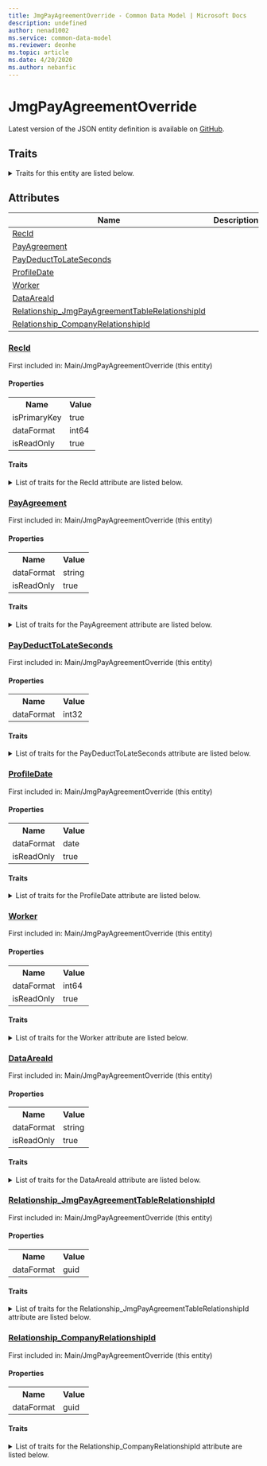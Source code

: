 ```yaml
---
title: JmgPayAgreementOverride - Common Data Model | Microsoft Docs
description: undefined
author: nenad1002
ms.service: common-data-model
ms.reviewer: deonhe
ms.topic: article
ms.date: 4/20/2020
ms.author: nebanfic
---
```


# JmgPayAgreementOverride

  
 Latest version of the JSON entity definition is available on <a href="https://github.com/Microsoft/CDM/tree/master/schemaDocuments/core/operationsCommon/Tables/SupplyChain/ProductionControl/Main/JmgPayAgreementOverride.cdm.json" target="_blank">GitHub</a>.  

## Traits

<details>
<summary>Traits for this entity are listed below.  
</summary>

**is.identifiedBy**  
  names a specifc identity attribute to use with an entity  <table><tr><th>Parameter</th><th>Value</th><th>Data type</th><th>Explanation</th></tr><tr><td>attribute</td><td>[JmgPayAgreementOverride/(resolvedAttributes)/RecId](#RecId)</td><td>attribute</td><td></td></tr></table>

**is.CDM.entityVersion**  
  <table><tr><th>Parameter</th><th>Value</th><th>Data type</th><th>Explanation</th></tr><tr><td>versionNumber</td><td>"1.0.0"</td><td>string</td><td>semantic version number of the entity</td></tr></table>

**is.application.releaseVersion**  
  <table><tr><th>Parameter</th><th>Value</th><th>Data type</th><th>Explanation</th></tr><tr><td>releaseVersion</td><td>"10.0.13.0"</td><td>string</td><td>semantic version number of the application introducing this entity</td></tr></table>

</details>

## Attributes

|Name|Description|First Included in Instance|
|---|---|---|
|[RecId](#RecId)||<a href="JmgPayAgreementOverride.md" target="_blank">Main/JmgPayAgreementOverride</a>|
|[PayAgreement](#PayAgreement)||<a href="JmgPayAgreementOverride.md" target="_blank">Main/JmgPayAgreementOverride</a>|
|[PayDeductToLateSeconds](#PayDeductToLateSeconds)||<a href="JmgPayAgreementOverride.md" target="_blank">Main/JmgPayAgreementOverride</a>|
|[ProfileDate](#ProfileDate)||<a href="JmgPayAgreementOverride.md" target="_blank">Main/JmgPayAgreementOverride</a>|
|[Worker](#Worker)||<a href="JmgPayAgreementOverride.md" target="_blank">Main/JmgPayAgreementOverride</a>|
|[DataAreaId](#DataAreaId)||<a href="JmgPayAgreementOverride.md" target="_blank">Main/JmgPayAgreementOverride</a>|
|[Relationship_JmgPayAgreementTableRelationshipId](#Relationship_JmgPayAgreementTableRelationshipId)||<a href="JmgPayAgreementOverride.md" target="_blank">Main/JmgPayAgreementOverride</a>|
|[Relationship_CompanyRelationshipId](#Relationship_CompanyRelationshipId)||<a href="JmgPayAgreementOverride.md" target="_blank">Main/JmgPayAgreementOverride</a>|

### <a href=#RecId name="RecId">RecId</a>

First included in: Main/JmgPayAgreementOverride (this entity)  

#### Properties

<table><tr><th>Name</th><th>Value</th></tr><tr><td>isPrimaryKey</td><td>true</td></tr><tr><td>dataFormat</td><td>int64</td></tr><tr><td>isReadOnly</td><td>true</td></tr></table>

#### Traits

<details>
<summary>List of traits for the RecId attribute are listed below.</summary>

**is.dataFormat.integer**  
**is.dataFormat.big**  
**is.identifiedBy**  
names a specifc identity attribute to use with an entity  <table><tr><th>Parameter</th><th>Value</th><th>Data type</th><th>Explanation</th></tr><tr><td>attribute</td><td>[JmgPayAgreementOverride/(resolvedAttributes)/RecId](#RecId)</td><td>attribute</td><td></td></tr></table>

**is.readOnly**  
**is.dataFormat.integer**  
**is.dataFormat.big**  
</details>

### <a href=#PayAgreement name="PayAgreement">PayAgreement</a>

First included in: Main/JmgPayAgreementOverride (this entity)  

#### Properties

<table><tr><th>Name</th><th>Value</th></tr><tr><td>dataFormat</td><td>string</td></tr><tr><td>isReadOnly</td><td>true</td></tr></table>

#### Traits

<details>
<summary>List of traits for the PayAgreement attribute are listed below.</summary>

**is.dataFormat.character**  
**is.dataFormat.big**  
**is.dataFormat.array**  
**is.readOnly**  
**is.dataFormat.character**  
**is.dataFormat.array**  
</details>

### <a href=#PayDeductToLateSeconds name="PayDeductToLateSeconds">PayDeductToLateSeconds</a>

First included in: Main/JmgPayAgreementOverride (this entity)  

#### Properties

<table><tr><th>Name</th><th>Value</th></tr><tr><td>dataFormat</td><td>int32</td></tr></table>

#### Traits

<details>
<summary>List of traits for the PayDeductToLateSeconds attribute are listed below.</summary>

**is.dataFormat.integer**  
**is.dataFormat.integer**  
</details>

### <a href=#ProfileDate name="ProfileDate">ProfileDate</a>

First included in: Main/JmgPayAgreementOverride (this entity)  

#### Properties

<table><tr><th>Name</th><th>Value</th></tr><tr><td>dataFormat</td><td>date</td></tr><tr><td>isReadOnly</td><td>true</td></tr></table>

#### Traits

<details>
<summary>List of traits for the ProfileDate attribute are listed below.</summary>

**is.dataFormat.date**  
**means.measurement.date**  
**is.readOnly**  
**is.dataFormat.date**  
</details>

### <a href=#Worker name="Worker">Worker</a>

First included in: Main/JmgPayAgreementOverride (this entity)  

#### Properties

<table><tr><th>Name</th><th>Value</th></tr><tr><td>dataFormat</td><td>int64</td></tr><tr><td>isReadOnly</td><td>true</td></tr></table>

#### Traits

<details>
<summary>List of traits for the Worker attribute are listed below.</summary>

**is.dataFormat.integer**  
**is.dataFormat.big**  
**is.readOnly**  
**is.dataFormat.integer**  
**is.dataFormat.big**  
</details>

### <a href=#DataAreaId name="DataAreaId">DataAreaId</a>

First included in: Main/JmgPayAgreementOverride (this entity)  

#### Properties

<table><tr><th>Name</th><th>Value</th></tr><tr><td>dataFormat</td><td>string</td></tr><tr><td>isReadOnly</td><td>true</td></tr></table>

#### Traits

<details>
<summary>List of traits for the DataAreaId attribute are listed below.</summary>

**is.dataFormat.character**  
**is.dataFormat.big**  
**is.dataFormat.array**  
**is.readOnly**  
**is.dataFormat.character**  
**is.dataFormat.array**  
</details>

### <a href=#Relationship_JmgPayAgreementTableRelationshipId name="Relationship_JmgPayAgreementTableRelationshipId">Relationship_JmgPayAgreementTableRelationshipId</a>

First included in: Main/JmgPayAgreementOverride (this entity)  

#### Properties

<table><tr><th>Name</th><th>Value</th></tr><tr><td>dataFormat</td><td>guid</td></tr></table>

#### Traits

<details>
<summary>List of traits for the Relationship_JmgPayAgreementTableRelationshipId attribute are listed below.</summary>

**is.dataFormat.character**  
**is.dataFormat.big**  
**is.dataFormat.array**  
**is.dataFormat.guid**  
**means.identity.entityId**  
**is.linkedEntity.identifier**  
Marks the attribute(s) that hold foreign key references to a linked (used as an attribute) entity. This attribute is added to the resolved entity to enumerate the referenced entities.  <table><tr><th>Parameter</th><th>Value</th><th>Data type</th><th>Explanation</th></tr><tr><td>entityReferences</td><td><table><tr><th>entityReference</th><th>attributeReference</th></tr><tr><td><a href="JmgPayAgreementTable.md" target="_blank">/core/operationsCommon/Tables/SupplyChain/ProductionControl/Main/JmgPayAgreementTable.cdm.json/JmgPayAgreementTable</a></td><td><a href="JmgPayAgreementTable.md#RecId" target="_blank">RecId</a></td></tr></table></td><td>entity</td><td>a reference to the constant entity holding the list of entity references</td></tr></table>

**is.dataFormat.guid**  
**is.dataFormat.character**  
**is.dataFormat.array**  
</details>

### <a href=#Relationship_CompanyRelationshipId name="Relationship_CompanyRelationshipId">Relationship_CompanyRelationshipId</a>

First included in: Main/JmgPayAgreementOverride (this entity)  

#### Properties

<table><tr><th>Name</th><th>Value</th></tr><tr><td>dataFormat</td><td>guid</td></tr></table>

#### Traits

<details>
<summary>List of traits for the Relationship_CompanyRelationshipId attribute are listed below.</summary>

**is.dataFormat.character**  
**is.dataFormat.big**  
**is.dataFormat.array**  
**is.dataFormat.guid**  
**means.identity.entityId**  
**is.linkedEntity.identifier**  
Marks the attribute(s) that hold foreign key references to a linked (used as an attribute) entity. This attribute is added to the resolved entity to enumerate the referenced entities.  <table><tr><th>Parameter</th><th>Value</th><th>Data type</th><th>Explanation</th></tr><tr><td>entityReferences</td><td><table><tr><th>entityReference</th><th>attributeReference</th></tr><tr><td><a href="../../../Finance/Ledger/Main/CompanyInfo.md" target="_blank">/core/operationsCommon/Tables/Finance/Ledger/Main/CompanyInfo.cdm.json/CompanyInfo</a></td><td><a href="../../../Finance/Ledger/Main/CompanyInfo.md#RecId" target="_blank">RecId</a></td></tr></table></td><td>entity</td><td>a reference to the constant entity holding the list of entity references</td></tr></table>

**is.dataFormat.guid**  
**is.dataFormat.character**  
**is.dataFormat.array**  
</details>
